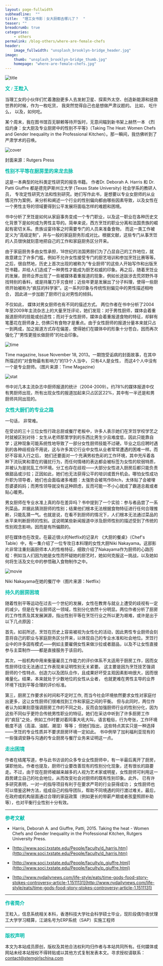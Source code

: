 ```yaml
---
layout: page-fullwidth
subheadline:  ""
title:  "理工女书影｜女大厨都去哪儿了？  "
teaser: ""
breadcrumb: true
categories:
    - others
permalink: /blog-others/where-are-female-chefs
header:
    image_fullwidth: "unsplash_brooklyn-bridge_header.jpg"
image:
    thumb: "unsplash_brooklyn-bridge_thumb.jpg"
    homepage: "where-are-female-chefs.jpg"
---
```


![title](/assets/img/where-are-female-chefs.jpg)


<p style="line-height: normal; font-size: 16px; font-family: 微软雅黑; color: rgb(0, 187, 170); box-sizing: border-box; padding: 0px; margin: 10px 0px; text-align: left;"><strong>
文 / 王粒入
</strong></p>



当理工女的小伙伴们忙着激励更多人去发射卫星、探索外太空、创造新能源和拯救世界的时候，作为一枚吃货， 我突然觉得自己也是想做严肃议题的。 比如， 吃什么， 以及，如何吃。

某个周末，我在图书馆百无聊赖等待开饭时，无意间瞄到新书架上赫然一本 《烈焰灼身：女大厨及专业厨房中的性别不平等》（Taking The Heat: Women Chefs and Gender Inequality in the Professional Kitchen）。那一瞬间，我仿佛听到了严肃学术的召唤。

![cover](/assets/img/where-are-female-chefs/book-cover.jpg)

封面来源：Rutgers Press

<p style="line-height: normal; font-size: 16px; font-family: 微软雅黑; color: rgb(0, 187, 170); box-sizing: border-box; padding: 0px; margin: 10px 0px; text-align: left;"><strong>
性别不平等在厨房里的来龙去脉
</strong></p>



这是一本典型的社科类定性研究的报告书籍。 作者Dr. Deborah A. Harris 和 Dr. Patti Giuffre 都是德克萨斯州立大学 (Texas State University) 社会学系的教研人员， 专攻定性研究方法和性别研究。她们写作此书，是想要以专业女厨师的从业情况作为案例，来分析和阐述一个行业的性别偏向都由哪些因素导致，以及女性在一个男性主导的领域要得到公平发展将面临怎样的难题和困境。

书中分析了烹饪是如何从家庭事务变成一个专门职业，以及这一职业在各种历史文化背景下是如何成为男性主导的。简单来说，西方烹饪的职业分离和法国贵族的崛起有密切关系。贵族设宴待客之时需要专门的人员来准备食物， 而这一类工作被定义为“高级定制”，并与一般的家庭厨务形成对比。根据文献，这些专门从事烹饪的人员很快就刻意地把自己的工作和家庭厨务区分开来。

由于家庭厨务多由女性承担，18世纪的法国男厨们为了凸显自己的工作地位，就故意建立了许多门槛，例如不允许女性接受专门的厨艺培训和参加烹饪比赛等等。之后，很自然地，历史上首次出现的被称为“专业厨师”的这些人开始写作和出版烹饪书籍，并给人们造成了一种男性才能成为厨艺权威的印象。再之后，随着烹饪业的发展，厨师业界出现了一些被媒体着重报道的现象，例如长途跋涉去荒郊野外寻找特别的香料，或是持屠刀手刃食材；近些年更是发展出了分子料理，使得一些厨师开始被称为“疯狂的科学家”。这一系列印象与传统性别偏见中的男性描述相吻合， 因此进一步加剧了厨师行业对男性的倾斜。

不仅如此， 媒体对男女厨师也有不同的描述方式。 两位作者在书中分析了2004年至2009年主流杂志上的大量烹饪评论，她们发现：对于男性厨师，媒体会着重报道厨师的技能或创造性；而对于女性厨师，媒体会着重报道食物的特征，却鲜有笔墨花在厨师身上, 仿佛只有食物才是重点。由于女性厨师的报道分量本来就只占一到两成，加之报道方式存在偏差，使得她们在媒体中的形象十分苍白，因而再次强化了“男性更擅长做厨师”的社会印象。

![time](/assets/img/where-are-female-chefs/time.jpg)

Time magazine, Issue November 18, 2013。一期饱受诟病的封面故事，在其中所描述的“对食物最有影响力”的13个人当中， 只有4人是女性， 而这4个人中没有一个是专业厨师。（图片来源：Time Magazine）

![stat](/assets/img/where-are-female-chefs/stat.jpg)

书中对几本主流杂志中厨师报道的统计（2004-2009）。约78%的媒体报道中仅有男厨师出现，所有出现女性的报道加起来只占区区22%，其中有一半还是和男厨师共同出现的。

<p style="line-height: normal; font-size: 16px; font-family: 微软雅黑; color: rgb(0, 187, 170); box-sizing: border-box; padding: 0px; margin: 10px 0px; text-align: left;"><strong>
女性大厨们的专业之路
</strong></p>



一句话， 非常难。

在受访的三十三位女性行政总厨或餐厅老板中，许多人表示她们在烹饪学校学艺之时就被区别对待：女生从老师那里学到的东西比男生少且难度低，因此只能靠自学；这种现象可能系统性地导致了一部分女性厨师技能不过硬。毕业之后应聘时遇到的各种歧视自不用说，这与许多其它行业中女性从业者常常遭遇的困难一样。而好不容易入行之后， 她们还要面对一个充满男权色彩的工作环境，其中充斥着各种下流玩笑和潜在的骚扰行为，而任何情绪的表达都会被标签为女性的软弱特质，并被认为是扰乱工作环境。分工也存在歧视——大部分女性进入厨房后都只能负责做甜品或沙拉；正因如此，她们也无法获得公平的培训或晋升机会。哪怕女性成功升职为领导者，她们也会面临诸多难题：太强势会被骂作Bitch，太体贴了会被埋怨婆婆妈妈；而男性领导就没有这种顾虑，反而可能一不小心就成了霸道总裁或者贴心暖男。

男女厨师在专业水准上真的存在差异吗？书中提到了一个实验：参与者品尝了一系列菜品，并据此猜测厨师的性别；结果他们根本无法根据食物特征进行任何合理推断，只能乱猜一气。也就是说，在看不到厨师的情况下，人们根本无法通过菜品的水平来判断厨师的性别。这说明某些新闻报道中涉及厨师性别的描述受到了传统的性别观念影响，因而是有所偏颇的。

好在媒体也在改变。在最近很火的Netflix的记录片 《大厨的餐桌》（Chef's Table）中，有一集介绍了一位专攻日本料理的女性大厨Niki Nakayama。这部影片非常注重刻画厨师本人的性格特征，细致介绍了Nakayama作为厨师的心路历程：例如当人们因为她是女性而怀疑她的厨艺时，她如何克服这一挑战，以及她如何将生活及文化中的参悟融入食物制作之中。

![movie](/assets/img/where-are-female-chefs/movie.jpg)

Niki Nakayama在她的餐厅中（图片来源：Netflix）

<p style="line-height: normal; font-size: 16px; font-family: 微软雅黑; color: rgb(0, 187, 170); box-sizing: border-box; padding: 0px; margin: 10px 0px; text-align: left;"><strong>
持久的厨房困境
</strong></p>



随着性别平等运动在过去一个世纪的发展，女性在教育与就业上遭受的歧视有一定的减少。但是在专业厨师这一领域，性别分化依然十分明显。两位作者分析了厨房的工作性质及其发展渊源，指出性别平等在烹饪行业之所以更为艰难，或许是出于以下几点原因：

首先，如前所述，烹饪在历史上容易被视为女性化的活动，因此男性专业厨师会刻意将自己的职业与家庭厨务区分开来，以体现自己的专业水准和社会地位。烹饪行业中的许多固有模式——例如主要雇佣女性来做沙拉或者甜品，以及不让女性直接参与主菜制作——都是直接服务于该目的。

其次，一般机构中用来衡量雇员工作能力的评价体系不太适用于厨房工作，因而女性厨师往往无法通过工作表现来证明性别无关紧要。 这主要是因为烹饪技艺强调厨师的个性特点、创造力以及团队合作，且成果好坏受主观因素影响很大，因而很难量化。结果，本来就处于少数地位的女性从业者， 也就更难在男性主导的业界环境下找到平等合理的评价标准。

第三，厨房工作要求长时间和不定时工作, 而当今社会环境依然要求女性对家庭付出更多，这让女性厨师们很难找到工作和家庭之间的平衡。 但与此同时，两位作者认为如果刻意强调厨房工作的不同之处，反而会加强厨师行业的性别分化，因为这些不同似乎更符合传统男性职业的特征。她们在采访中听到了许多厨房工作的“疯狂”之处，例如工作时要对着同事大吼大叫，语言粗俗，行为夸张，工作环境极度不适（高温、油腻、潮湿）等等； 但她们指出，这些特点其实只是一种选择——烹饪的专业性质并不要求厨房环境一定如此。 书中例举了加利福利亚现有的一些强调安静与沟通的专业厨房与餐厅业务来证明这一点。

<p style="line-height: normal; font-size: 16px; font-family: 微软雅黑; color: rgb(0, 187, 170); box-sizing: border-box; padding: 0px; margin: 10px 0px; text-align: left;"><strong>
走出困境
</strong></p>



作者在结尾写道，参与此书访谈的众多专业女性厨师中，有一半最后离开了厨房，谋职他处。作者也提及，厨师行业要改善现有的性别分化现象，还有很长的路要走。不过，由于现在厨师被越来越多的人视为艺术家或明星，女性厨师可利用这一趋势建立自己的社会地位，从而改变社会对厨师的既有性别印象。此外， 已有许多研究表明，一对一的指导项目有利于在要求严苛的行业获得成功； 女性厨师也可以借鉴这种方法，组成自己的指导团队，帮助不同境遇的同行渡过难关。最后，在政府或机构层面通过合理的家庭政策（例如更长的带薪产期或者孩童照顾补助等），也对平衡行业性别十分有效。





- - -
<p style="line-height: normal; font-size: 16px; font-family: 微软雅黑; color: rgb(0, 187, 170); box-sizing: border-box; padding: 0px; margin: 10px 0px; text-align: left;"><strong>
参考文献
</strong></p>


- Harris, Deborah A. and Giuffre, Patti, 2015. Taking the heat - Women Chefs and Gender Inequality in the Professional Kitchen, Rutgers University Press.

- [http://www.soci.txstate.edu/People/faculty/d_harris.htm](http://www.soci.txstate.edu/People/faculty/d_harris.htm)

- [http://www.soci.txstate.edu/People/faculty/p_giuffre.html](http://www.soci.txstate.edu/People/faculty/p_giuffre.html)

- [http://www.nydailynews.com/life-style/eats/time-gods-food-story-stokes-controversy-article-1.1511131](http://www.nydailynews.com/life-style/eats/time-gods-food-story-stokes-controversy-article-1.1511131)

- - -
<p style="line-height: normal; font-size: 16px; font-family: 微软雅黑; color: rgb(0, 187, 170); box-sizing: border-box; padding: 0px; margin: 10px 0px; text-align: left;"><strong>
作者简介
</strong></p>



王粒入，信息系统相关本科，香港科技大学社会科学硕士毕业，现阶段偶尔夜伏理工大学学习精算，江湖名号为ERP系统（SAP）实施工程师


- - -
<p style="line-height: normal; font-size: 16px; font-family: 微软雅黑; color: rgb(0, 187, 170); box-sizing: border-box; padding: 0px; margin: 10px 0px; text-align: left;"><strong>
版权声明
</strong></p>



本文为本站成员原创，版权及其他合法权利均归作者与本站共同所有。任何媒体或网站未经本站授权不得转贴或以其他方式复制发表本文。寻求授权请联系： contact@stemgirlschina.com

